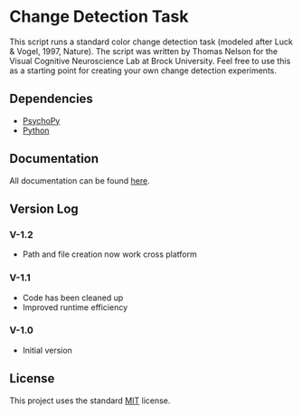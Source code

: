 # Change Detection Task

This script runs a standard color change detection task (modeled after Luck & Vogel, 1997, Nature). The script was written by Thomas Nelson for the Visual Cognitive Neuroscience Lab at Brock University. Feel free to use this as a starting point for creating your own change detection experiments.

## Dependencies

- [PsychoPy](http://www.psychopy.org/)
- [Python](http://www.python.org/)

## Documentation

All documentation can be found [here]().

## Version Log

### V-1.2
- Path and file creation now work cross platform

### V-1.1
- Code has been cleaned up
- Improved runtime efficiency

### V-1.0
- Initial version

## License

This project uses the standard [MIT](/LICENSE.md) license.
